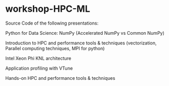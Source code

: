 # workshop-HPC-ML

Source Code of the following presentations:

Python for Data Science: NumPy (Accelerated NumPy vs Common NumPy)

Introduction to HPC and performance tools & techniques (vectorization, Parallel computing techniques, MPI for python)

 Intel Xeon Phi KNL architecture
 
 Application profiling with VTune
 
 Hands-on HPC and performance tools & techniques
